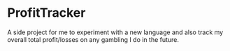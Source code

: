 # ProfitTracker
A side project for me to experiment with a new language and also track my overall total profit/losses on any gambling I do in the future.
